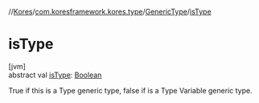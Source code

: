 //[Kores](../../../index.md)/[com.koresframework.kores.type](../index.md)/[GenericType](index.md)/[isType](is-type.md)

# isType

[jvm]\
abstract val [isType](is-type.md): [Boolean](https://kotlinlang.org/api/latest/jvm/stdlib/kotlin/-boolean/index.html)

True if this is a Type generic type, false if is a Type Variable generic type.
